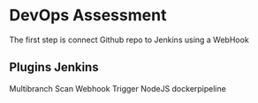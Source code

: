 # DevOps Assessment
The first step is connect Github repo to Jenkins using a WebHook

## Plugins Jenkins
Multibranch Scan Webhook Trigger
NodeJS
dockerpipeline
